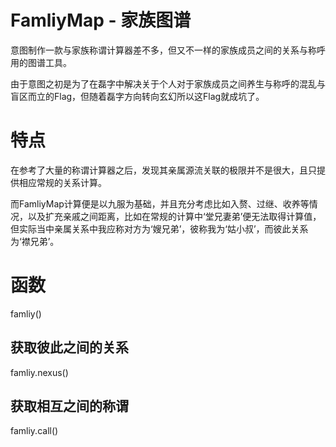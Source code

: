 # FamliyMap - 家族图谱
意图制作一款与家族称谓计算器差不多，但又不一样的家族成员之间的关系与称呼用的图谱工具。

由于意图之初是为了在磊字中解决关于个人对于家族成员之间养生与称呼的混乱与盲区而立的Flag，但随着磊字方向转向玄幻所以这Flag就成坑了。

# 特点
在参考了大量的称谓计算器之后，发现其亲属源流关联的极限并不是很大，且只提供相应常规的关系计算。

而FamliyMap计算便是以九服为基础，并且充分考虑比如入赘、过继、收养等情况，以及扩充亲戚之间距离，比如在常规的计算中‘堂兄妻弟’便无法取得计算值，但实际当中亲属关系中我应称对方为‘嫂兄弟’，彼称我为‘姑小叔’，而彼此关系为‘襟兄弟’。

# 函数
famliy()

## 获取彼此之间的关系
famliy.nexus()

## 获取相互之间的称谓
famliy.call()